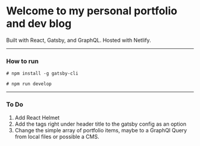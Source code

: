# Welcome to my personal portfolio and dev blog

Built with React, Gatsby, and GraphQL. Hosted with Netlify.

___


### How to run
```
# npm install -g gatsby-cli

# npm run develop
```
---

### To Do
1. Add React Helmet
2. Add the tags right under header title to the gatsby config as an option
3. Change the simple array of portfolio items, maybe to a GraphQl Query from local files or possible a CMS.



